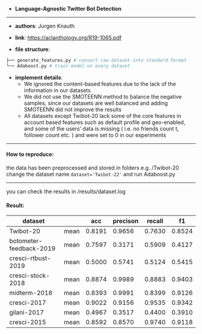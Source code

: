 - **Language-Agnostic Twitter Bot Detection**
---

- **authors**: Jurgen Knauth

- **link**: https://aclanthology.org/R19-1065.pdf

- **file structure**: 

```python
├── generate_features.py # convert raw dataset into standard format
└── Adaboost.py # train model on every dataset

```


- **implement details**: 
   - We ignored the content-based features due to the lack of the information in our datasets 
   - We did not use the SMOTEENN method to balance the negative samples, since our datasets are well balanced and adding SMOTEENN did not improve the results
  - All datasets except Twibot-20 lack some of the core features in account based features such as default profile and geo-enabled, and some of the users’ data is missing ( i.e. no friends count t, follower count etc. ) and were set to 0 in our experiments

---
#### How to reproduce:

the data has been preprocessed and stored in folders e.g. /Twibot-20
change the  dataset name `dataset='Twibot-22'`
and run Adaboost.py


---

you can check the results in /results/dataset.log 


#### Result:

| dataset                   |      | acc    | precison | recall | f1     |
| ------------------------- | ---- | ------ | -------- | ------ | ------ |
| Twibot-20                 | mean | 0.8191 | 0.9656   | 0.7630 | 0.8524 |
| botometer-feedback-2019   | mean | 0.7597 | 0.3171   | 0.5909 | 0.4127 |
| cresci-rtbust-2019        | mean | 0.5000 | 0.5741   | 0.5124 | 0.5415 | 
| cresci-stock-2018         | mean | 0.8874 | 0.9989   | 0.8883 | 0.9403 | 
| midterm-2018              | mean | 0.8393 | 0.9991   | 0.8399 | 0.9126 |  
| cresci-2017               | mean | 0.9022 | 0.9156   | 0.9535 | 0.9342 |   
| gilani-2017               | mean | 0.4967 | 0.3517   | 0.4400 | 0.3910 |  
| cresci-2015               | mean | 0.8592 | 0.8570   | 0.9740 | 0.9118 |     